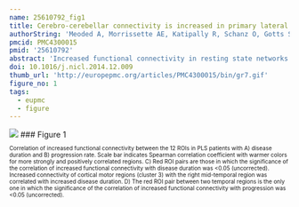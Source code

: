 ```yaml
---
name: 25610792_fig1
title: Cerebro-cerebellar connectivity is increased in primary lateral sclerosis.
authorString: 'Meoded A, Morrissette AE, Katipally R, Schanz O, Gotts SJ, Floeter MK.'
pmcid: PMC4300015
pmid: '25610792'
abstract: 'Increased functional connectivity in resting state networks was found in several studies of patients with motor neuron disorders, although diffusion tensor imaging studies consistently show loss of white matter integrity. To understand the relationship between structural connectivity and functional connectivity, we examined the structural connections between regions with altered functional connectivity in patients with primary lateral sclerosis (PLS), a long-lived motor neuron disease. Connectivity matrices were constructed from resting state fMRI in 16 PLS patients to identify areas of differing connectivity between patients and healthy controls. Probabilistic fiber tracking was used to examine structural connections between regions of differing connectivity. PLS patients had 12 regions with increased functional connectivity compared to controls, with a predominance of cerebro-cerebellar connections. Increased functional connectivity was strongest between the cerebellum and cortical motor areas and between the cerebellum and frontal and temporal cortex. Fiber tracking detected no difference in connections between regions with increased functional connectivity. We conclude that functional connectivity changes are not strongly based in structural connectivity. Increased functional connectivity may be caused by common inputs, or by reduced selectivity of cortical activation, which could result from loss of intracortical inhibition when cortical afferents are intact.'
doi: 10.1016/j.nicl.2014.12.009
thumb_url: 'http://europepmc.org/articles/PMC4300015/bin/gr7.gif'
figure_no: 1
tags:
  - eupmc
  - figure
---
```

<img src='http://europepmc.org/articles/PMC4300015/bin/gr7.jpg' style='max-height: 300px'>
### Figure 1
<p style='font-size: 10px;'>Correlation of increased functional connectivity between the 12 ROIs in PLS patients with A) disease duration and B) progression rate. Scale bar indicates Spearman correlation coefficient with warmer colors for more strongly and positively correlated regions. C) Red ROI pairs are those in which the significance of the correlation of increased functional connectivity with disease duration was &lt;0.05 (uncorrected). Increased connectivity of cortical motor regions (cluster 3) with the right mid-temporal region was correlated with increased disease duration. D) The red ROI pair between two temporal regions is the only one in which the significance of the correlation of increased functional connectivity with progression was &lt;0.05 (uncorrected).</p>